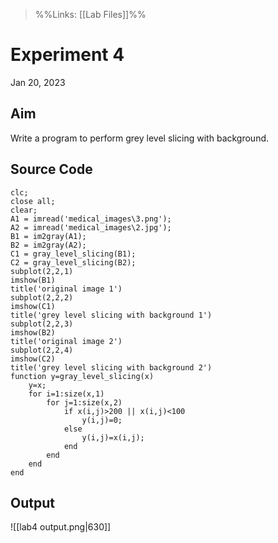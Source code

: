 >%%Links: [[Lab Files]]%%

# Experiment 4
Jan 20, 2023

## Aim
Write a program to perform grey level slicing with background.

## Source Code
```
clc;
close all;
clear;
A1 = imread('medical_images\3.png');
A2 = imread('medical_images\2.jpg');
B1 = im2gray(A1);
B2 = im2gray(A2);
C1 = gray_level_slicing(B1);
C2 = gray_level_slicing(B2);
subplot(2,2,1)
imshow(B1)
title('original image 1')
subplot(2,2,2)
imshow(C1)
title('grey level slicing with background 1')
subplot(2,2,3)
imshow(B2)
title('original image 2')
subplot(2,2,4)
imshow(C2)
title('grey level slicing with background 2')
function y=gray_level_slicing(x)
    y=x;
    for i=1:size(x,1)
        for j=1:size(x,2)
            if x(i,j)>200 || x(i,j)<100
                y(i,j)=0;
            else
                y(i,j)=x(i,j);
            end
        end
    end
end
```

## Output
![[lab4 output.png|630]]
